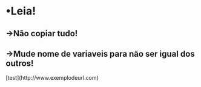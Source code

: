 <h1>•Leia!</h1>
<h2>→Não copiar tudo!</h2>
<h2>→Mude nome de variaveis para não ser igual dos outros!</h2>
[test](http://www.exemplodeurl.com)

